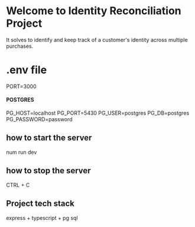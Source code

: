 # Welcome to Identity Reconciliation Project

It solves to identify and keep track of a customer's identity across multiple purchases.

# .env file

PORT=3000
#### POSTGRES
PG_HOST=localhost
PG_PORT=5430
PG_USER=postgres
PG_DB=postgres
PG_PASSWORD=password

## how to start the server
num run dev

## how to stop the server
CTRL + C

## Project tech stack
express + typescript + pg sql